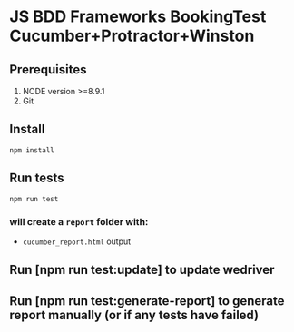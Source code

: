 # JS BDD Frameworks BookingTest Cucumber+Protractor+Winston

## Prerequisites
1. NODE version >=8.9.1
2. Git

## Install
```
npm install
```

## Run tests
```
npm run test
```
### will create a `report` folder with:
* `cucumber_report.html` output

## Run [npm run test:update] to update wedriver

## Run [npm run test:generate-report] to generate report manually (or if any tests have failed)
